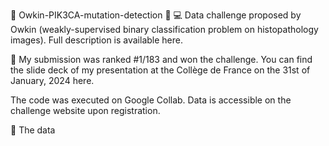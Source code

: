 🧬 Owkin-PIK3CA-mutation-detection 🧬
💻 Data challenge proposed by Owkin (weakly-supervised binary classification problem on histopathology images). Full description is available here.

🥇 My submission was ranked #1/183 and won the challenge. You can find the slide deck of my presentation at the Collège de France on the 31st of January, 2024 here.

The code was executed on Google Collab. Data is accessible on the challenge website upon registration.

🔬 The data
